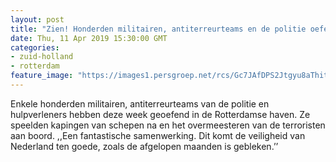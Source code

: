 ```yaml
---
layout: post
title: "Zien! Honderden militairen, antiterreurteams en de politie oefenen in de haven"
date: Thu, 11 Apr 2019 15:30:00 GMT
categories: 
- zuid-holland 
- rotterdam 
feature_image: "https://images1.persgroep.net/rcs/Gc7JAfDPS2Jtgyu8aThityuiTr8/diocontent/145314470/_fitwidth/400/?appId=21791a8992982cd8da851550a453bd7f&quality=0.7"
---
```


Enkele honderden militairen, antiterreurteams van de politie en hulpverleners hebben deze week geoefend in de Rotterdamse haven. Ze speelden kapingen van schepen na en het overmeesteren van de terroristen aan boord. ,,Een fantastische samenwerking. Dit komt de veiligheid van Nederland ten goede, zoals de afgelopen maanden is gebleken.’’
